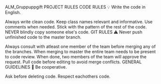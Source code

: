 ALM_Gruppuppgift
PROJECT RULES
CODE RULES
💡 Write the code in English.

Always write clean code.
Keep class names relevant and informative.
Use comments when needed.
Stick with the pattern of the rest of the code.
NEVER blindly copy someone else's code.
GIT RULES
⚠️ Never push unfinished code to the master branch.

Always consult with atleast one member of the team before merging any of the branches.
When merging to master the entire team needs to be present to code review. When done, two members of the team will approve the request.
Pull code before editing to avoid merge conflicts.
GENERAL GUIDELINES
🤙 Be cooperative.

Ask before deleting code.
Respect eachothers code.
